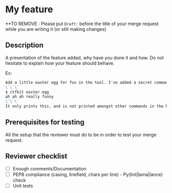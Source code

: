 # My feature

**TO REMOVE : Please put `Draft:` before the title of your merge request while you are writing it (or still making changes)

## Description

A presentation of the feature added, why have you done it and how.
Do not hesitate to explain how your feature should behave.

Ex:
```md
Add a little easter egg for fun in the tool. I've added a secret command :
\`\`\`
$ ctfkit easter egg
ah ah ah really funny
\`\`\`
It only prints this, and is not printed amongst other commands in the help.

```

## Prerequisites for testing

All the setup that the reviewer must do to be in order to test your merge request.

## Reviewer checklist

* [ ] Enough comments/Documentation
* [ ] PEP8 compliance (casing, linefield, chars per line) - Py(lint|lama|lance) check
* [ ] Unit tests
